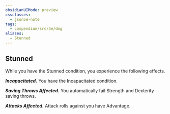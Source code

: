 ```yaml
---
obsidianUIMode: preview
cssclasses:
  - json5e-note
tags:
  - compendium/src/5e/dmg
aliases:
  - Stunned
---
```

## Stunned

While you have the Stunned condition, you experience the following effects.

***Incapacitated.*** You have the Incapacitated condition.

***Saving Throws Affected.*** You automatically fail Strength and Dexterity saving throws.

***Attacks Affected.*** Attack rolls against you have Advantage.